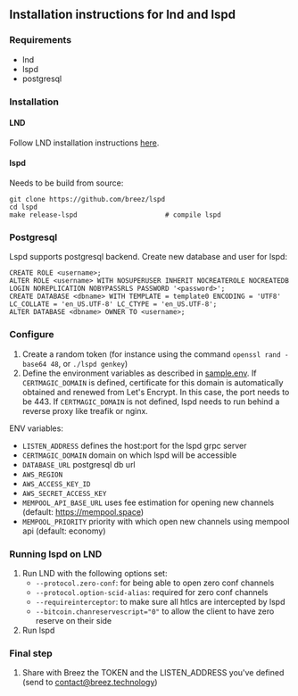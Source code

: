 
## Installation instructions for lnd and lspd
### Requirements 
- lnd
- lspd
- postgresql

### Installation
#### LND
Follow LND installation instructions [here](https://github.com/lightningnetwork/lnd/blob/master/docs/INSTALL.md). 

#### lspd
Needs to be build from source:
```
git clone https://github.com/breez/lspd 
cd lspd
make release-lspd                      # compile lspd
```
### Postgresql
Lspd supports postgresql backend. Create new database and user for lspd:
```
CREATE ROLE <username>;
ALTER ROLE <username> WITH NOSUPERUSER INHERIT NOCREATEROLE NOCREATEDB LOGIN NOREPLICATION NOBYPASSRLS PASSWORD '<password>';
CREATE DATABASE <dbname> WITH TEMPLATE = template0 ENCODING = 'UTF8' LC_COLLATE = 'en_US.UTF-8' LC_CTYPE = 'en_US.UTF-8';
ALTER DATABASE <dbname> OWNER TO <username>;
``````


### Configure
1. Create a random token (for instance using the command `openssl rand -base64 48`, or `./lspd genkey`)
1. Define the environment variables as described in [sample.env](../sample.env). If `CERTMAGIC_DOMAIN` is defined, certificate for this domain is automatically obtained and renewed from Let's Encrypt. In this case, the port needs to be 443. If `CERTMAGIC_DOMAIN` is not defined, lspd needs to run behind a reverse proxy like treafik or nginx.

ENV variables:
- `LISTEN_ADDRESS` defines the host:port for the lspd grpc server
- `CERTMAGIC_DOMAIN` domain on which lspd will be accessible
- `DATABASE_URL` postgresql db url
- `AWS_REGION`
- `AWS_ACCESS_KEY_ID`
- `AWS_SECRET_ACCESS_KEY`
- `MEMPOOL_API_BASE_URL` uses fee estimation for opening new channels (default: https://mempool.space)
- `MEMPOOL_PRIORITY` priority with which open new channels using mempool api (default: economy)

### Running lspd on LND
1. Run LND with the following options set:
   - `--protocol.zero-conf`: for being able to open zero conf channels
   - `--protocol.option-scid-alias`: required for zero conf channels
	- `--requireinterceptor`: to make sure all htlcs are intercepted by lspd
   - `--bitcoin.chanreservescript="0"` to allow the client to have zero reserve on their side
1. Run lspd

### Final step
1. Share with Breez the TOKEN and the LISTEN_ADDRESS you've defined (send to contact@breez.technology)
